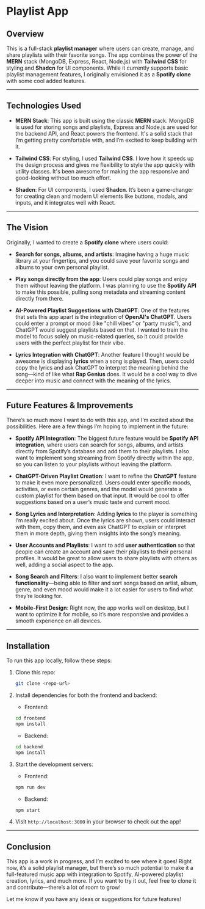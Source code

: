 # Playlist App

## Overview

This is a full-stack **playlist manager** where users can create, manage, and share playlists with their favorite songs. The app combines the power of the **MERN** stack (MongoDB, Express, React, Node.js) with **Tailwind CSS** for styling and **Shadcn** for UI components. While it currently supports basic playlist management features, I originally envisioned it as a **Spotify clone** with some cool added features.

---

## Technologies Used

- **MERN Stack**: This app is built using the classic **MERN** stack. MongoDB is used for storing songs and playlists, Express and Node.js are used for the backend API, and React powers the frontend. It's a solid stack that I’m getting pretty comfortable with, and I’m excited to keep building with it.
  
- **Tailwind CSS**: For styling, I used **Tailwind CSS**. I love how it speeds up the design process and gives me flexibility to style the app quickly with utility classes. It's been awesome for making the app responsive and good-looking without too much effort.
  
- **Shadcn**: For UI components, I used **Shadcn**. It’s been a game-changer for creating clean and modern UI elements like buttons, modals, and inputs, and it integrates well with React.

---

## The Vision

Originally, I wanted to create a **Spotify clone** where users could:

- **Search for songs, albums, and artists**: Imagine having a huge music library at your fingertips, and you could save your favorite songs and albums to your own personal playlist.
  
- **Play songs directly from the app**: Users could play songs and enjoy them without leaving the platform. I was planning to use the **Spotify API** to make this possible, pulling song metadata and streaming content directly from there.

- **AI-Powered Playlist Suggestions with ChatGPT**: One of the features that sets this app apart is the integration of **OpenAI's ChatGPT**. Users could enter a prompt or mood (like "chill vibes" or "party music"), and ChatGPT would suggest playlists based on that. I wanted to train the model to focus solely on music-related queries, so it could provide users with the perfect playlist for their vibe.

- **Lyrics Integration with ChatGPT**: Another feature I thought would be awesome is displaying **lyrics** when a song is played. Then, users could copy the lyrics and ask ChatGPT to interpret the meaning behind the song—kind of like what **Rap Genius** does. It would be a cool way to dive deeper into music and connect with the meaning of the lyrics.

---

## Future Features & Improvements

There’s so much more I want to do with this app, and I’m excited about the possibilities. Here are a few things I’m hoping to implement in the future:

- **Spotify API Integration**: The biggest future feature would be **Spotify API integration**, where users can search for songs, albums, and artists directly from Spotify’s database and add them to their playlists. I also want to implement song streaming from Spotify directly within the app, so you can listen to your playlists without leaving the platform.

- **ChatGPT-Driven Playlist Creation**: I want to refine the **ChatGPT** feature to make it even more personalized. Users could enter specific moods, activities, or even certain genres, and the model would generate a custom playlist for them based on that input. It would be cool to offer suggestions based on a user’s music taste and current mood.

- **Song Lyrics and Interpretation**: Adding **lyrics** to the player is something I’m really excited about. Once the lyrics are shown, users could interact with them, copy them, and even ask ChatGPT to explain or interpret them in more depth, giving them insights into the song’s meaning.

- **User Accounts and Playlists**: I want to add **user authentication** so that people can create an account and save their playlists to their personal profiles. It would be great to allow users to share playlists with others as well, adding a social aspect to the app.

- **Song Search and Filters**: I also want to implement better **search functionality**—being able to filter and sort songs based on artist, album, genre, and even mood would make it a lot easier for users to find what they’re looking for.

- **Mobile-First Design**: Right now, the app works well on desktop, but I want to optimize it for mobile, so it’s more responsive and provides a smooth experience on all devices.

---

## Installation

To run this app locally, follow these steps:

1. Clone this repo:
    ```bash
    git clone <repo-url>
    ```

2. Install dependencies for both the frontend and backend:

    - Frontend:
    ```bash
    cd frontend
    npm install
    ```

    - Backend:
    ```bash
    cd backend
    npm install
    ```

3. Start the development servers:

    - Frontend:
    ```bash
    npm run dev
    ```

    - Backend:
    ```bash
    npm start
    ```

4. Visit `http://localhost:3000` in your browser to check out the app!

---

## Conclusion

This app is a work in progress, and I’m excited to see where it goes! Right now, it’s a solid playlist manager, but there’s so much potential to make it a full-featured music app with integration to Spotify, AI-powered playlist creation, lyrics, and much more. If you want to try it out, feel free to clone it and contribute—there’s a lot of room to grow!

Let me know if you have any ideas or suggestions for future features!
